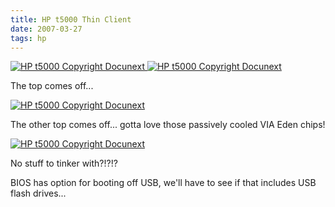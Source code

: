 ```yaml
---
title: HP t5000 Thin Client
date: 2007-03-27
tags: hp
---
```


<a class="thickbox" href="http://www-sa.evenserver.com/s/img/2007/03/img_0174.JPG" title="HP t5000 Copyright Docunext">
<img src="http://www-sa.evenserver.com/s/img/2007/03/img_0174.thumbnail.JPG" alt="HP t5000 Copyright Docunext" />
</a>

<a class="thickbox" href="http://www-sa.evenserver.com/s/img/2007/03/img_0175.JPG" title="HP t5000 Copyright Docunext">
<img src="http://www-sa.evenserver.com/s/img/2007/03/img_0175.thumbnail.JPG" alt="HP t5000 Copyright Docunext" />
</a>

The top comes off...

<a class="thickbox" href="http://www-sa.evenserver.com/s/img/2007/03/img_0176.JPG" title="HP t5000 Copyright Docunext">
<img src="http://www-sa.evenserver.com/s/img/2007/03/img_0176.thumbnail.JPG" alt="HP t5000 Copyright Docunext" />
</a>

The other top comes off... gotta love those passively cooled VIA Eden chips!

<a class="thickbox" href="http://www-sa.evenserver.com/s/img/2007/03/img_0177.JPG" title="HP t5000 Copyright Docunext">
<img src="http://www-sa.evenserver.com/s/img/2007/03/img_0177.thumbnail.JPG" alt="HP t5000 Copyright Docunext" />
</a>

No stuff to tinker with?!?!?

BIOS has option for booting off USB, we'll have to see if that includes USB flash drives...

